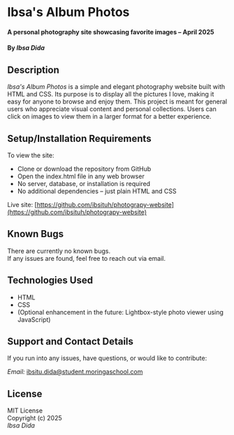 # Ibsa's Album Photos  
#### A personal photography site showcasing favorite images – April 2025  
#### By *Ibsa Dida*

## Description  
*Ibsa's Album Photos* is a simple and elegant photography website built with HTML and CSS. Its purpose is to display all the pictures I love, making it easy for anyone to browse and enjoy them. This project is meant for general users who appreciate visual content and personal collections. Users can click on images to view them in a larger format for a better experience.

## Setup/Installation Requirements  
To view the site:

* Clone or download the repository from GitHub  
* Open the index.html file in any web browser  
* No server, database, or installation is required  
* No additional dependencies – just plain HTML and CSS

Live site: [https://github.com/ibsituh/photograpy-website](https://github.com/ibsituh/photograpy-website)

## Known Bugs  
There are currently no known bugs.  
If any issues are found, feel free to reach out via email.

## Technologies Used  
* HTML  
* CSS  
* (Optional enhancement in the future: Lightbox-style photo viewer using JavaScript)

## Support and Contact Details  
If you run into any issues, have questions, or would like to contribute:

*Email:* ibsitu.dida@student.moringaschool.com

## License  
MIT License  
Copyright (c) 2025  
*Ibsa Dida*
